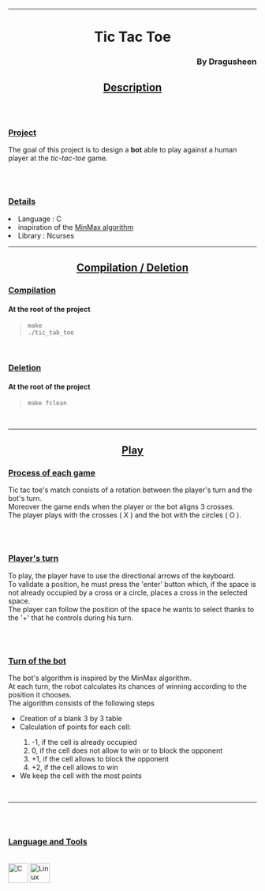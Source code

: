 ***
<h1 align = "center">Tic Tac Toe</h1>
<h3 align = "right">By Dragusheen</h3>

<h2 align = "center"><U>Description</U></h2>
<h6><br></h6>
<h3><U>Project</U></h3>
<p>
The goal of this project is to design a <b>bot</b> able to play against a human player at the <i>tic-tac-toe</i> game.
</p>
<h6><br></h6>
<h3><U>Details</U></h3>
<p>
<li>Language : C</li>
<li>inspiration of the <a href = "https://fr.wikipedia.org/wiki/Algorithme_minimax">MinMax algorithm</a></li>
<li>Library : Ncurses</li>

</p>

***

<h2 align = "center"><U>Compilation / Deletion</U></h2>
<h3><U>Compilation</U></h3>
<h4>At the root of the project</h4>

<blockquote>
<code>make<br>./tic_tab_toe</code>
</blockquote>
<br>
<h3><U>Deletion</U></h3>
<h4>At the root of the project</h4>

<blockquote>
<code>make fclean<br></code>
</blockquote>
<br>


***

<h2 align = "center"><U>Play</U></h2>
<h3 align = "left"><U>Process of each game</U></h3>
<p>
Tic tac toe's match consists of a rotation between the player's turn and the bot's turn.<br>
Moreover the game ends when the player or the bot aligns 3 crosses.<br>
The player plays with the crosses ( X ) and the bot with the circles ( O ).
</p>
<h6><br></h6>
<h3 align = "left"><U>Player's turn</U></h3>
<p>
To play, the player have to use the directional arrows of the keyboard.<br>
To validate a position, he must press the 'enter' button which, if the space is not already occupied by a cross or a circle, places a cross in the selected space.<br>
The player can follow the position of the space he wants to select thanks to the '+' that he controls during his turn.<br>
</p>
<h6><br></h6>
<h3 align = "left"><U>Turn of the bot</U></h3>
<p>
The bot's algorithm is inspired by the MinMax algorithm.<br>
At each turn, the robot calculates its chances of winning according to the position it chooses.<br>
The algorithm consists of the following steps<br>
<ul>
<li>Creation of a blank 3 by 3 table</li>
<li>Calculation of points for each cell:</li>
<ol>
<li> -1, if the cell is already occupied</li>
<li> 0, if the cell does not allow to win or to block the opponent</li>
<li> +1, if the cell allows to block the opponent</li>
<li> +2, if the cell allows to win</li>
</ol>
<li>We keep the cell with the most points</li>
</ul>
</p>
<br>

***

<h6><br></h6>
<h3><U>Language and Tools</U></h3>
<br>
<img src = "https://img.icons8.com/color/480/c-programming.png" alt = "C" width = "40"  height = "40" title = "C"> <img src = "https://cdn.freebiesupply.com/images/large/2x/linux-logo-png-transparent.png" alt = "Linux" title = "linux" width = "40" height = "40">
